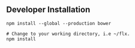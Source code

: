 Developer Installation
---

```
npm install --global --production bower
```

```
# Change to your working directory, i.e ~/flx.
npm install
```
